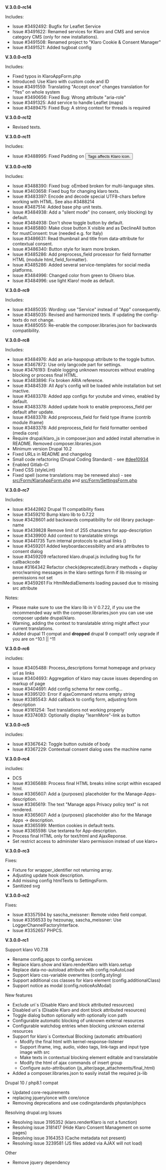 **V.3.0.0-rc14**

Includes:
  - Issue #3492492: Bugfix for Leaflet Service
  - Issue #3491622: Renamed services for Klaro and CMS and service category CMS (only for new installations).
  - Issue #3491508: Renamed project to "Klaro Cookie & Consent Manager"
  - Issue #3491521: Added tugboat config

**V.3.0.0-rc13**

Includes:
  - Fixed typos in KlaroAppForm.php
  - Introduced: Use Klaro with custom code and ID
  - Issue #3491559: Translating "Accept once" changes translation for "Yes" on whole system
  - Issue #3490656: Fixed Bug: Wrong attribute "aria-role"
  - Issue #3491325: Add service to handle Leaflet (maps)
  - Issue #3489475: Fixed Bug: A string context for threads is required

**V.3.0.0-rc12**

  - Revised texts.

**V.3.0.0-rc11**

Includes:
  - Issue #3488995: Fixed Padding on <button> Tags affects Klaro icon.

**V.3.0.0-rc10**

Includes:
  - Issue #3488390: Fixed bug: oEmbed broken for multi-language sites.
  - Issue #3403658: Fixed bug for changing klaro texts.
  - Issue #3483397: Encode and decode special UTF8-chars before working with HTML. See also #3488214
  - Issue #3487514: Added base php unit tests.
  - Issue #3484938: Add a "silent mode" (no consent, only blocking) by default.
  - Issue #3484938: Don't show toggle button by default.
  - Issue #3485880: Make close button X visible and as DeclineAll button for mustConsent: true (needed e.g. for Italy)
  - Issue #3486631: Read thumbnail and title from data-attribute for contextual consent.
  - Issue #3486340: Button style for learn more broken.
  - Issue #3485286: Add preprocess_field processor for field formatter HTML (module html_field_formatter).
  - Issue #3485286: Added several service-templates for social media platforms.
  - Issue #3484996: Changed color from green to Olivero blue.
  - Issue #3484996: use light Klaro! mode as default.

**V.3.0.0-rc9**

Includes:
  - Issue #3485035: Wording: use "Service" instead of "App" consequently.
  - Issue #3485035: Revised and harmonized texts. If updating the config-texts do not change.
  - Issue #3485055: Re-enable the composer.libraries.json for backwards compatibility.

**V.3.0.0-rc8**

Includes:
  - Issue #3484976: Add an aria-haspopup attribute to the toggle button.
  - Issue #3467872: Use only langcode part for settings.
  - Issue #3476193: Enable logging unknown resources without enabling blocking or process final HTML.
  - Issue #3483896: Fix broken ARIA reference.
  - Issue #3484539: All App's config will be loaded while installation but set inactive.
  - Issue #3483378: Added app configs for youtube and vimeo, enabled by default.
  - Issue #3483378: Added update hook to enable preprocess_field per default after update.
  - Issue #3483378: Add preprocess_field for field type iframe (contrib module iframe)
  - Issue #3483378: Add preprocess_field for field formatter oembed (media core)
  - Require drupal/klaro_js in composer.json and added install alternative in README. Removed composer.libraries.json
  - Minimum version Drupal 10.2
  - Fixed URLs in README and changelog
  - Small code refactoring (Drupal Coding Standard) - see [#dee10934](https://git.drupalcode.org/project/klaro/-/commit/dee10934829104ed8df85d0a9edcfd919a2c13b7)
  - Enabled Gitlab-CI
  - Fixed CSS (styleLint)
  - Fixed spell (some translations may be renewed also) - see [src/Form/KlaroAppForm.php](https://git.drupalcode.org/project/klaro/-/commit/dee10934829104ed8df85d0a9edcfd919a2c13b7#4a38b79831e98c32b5923a82c2ea709de61cca1a) and [src/Form/SettingsForm.php](https://git.drupalcode.org/project/klaro/-/commit/dee10934829104ed8df85d0a9edcfd919a2c13b7#20bd4d9721da31a47ba8ed5f5b14505e5c18b7ca)

**V.3.0.0-rc7**

Includes:
  - Issue #3442862 Drupal 11 compatibility fixes
  - Issue #3459210 Bump klaro lib to 0.7.22
  - Issue #3428601 add backwards compatibility for old library package-name
  - Issue #3439828 Remove limit of 255 characters for app-description
  - Issue #3439900 Add context to translatable strings
  - Issue #3441735 Turn internal protocols to actual links ()
  - Issue #3459201 Added keyboardaccessibility and aria attributes to
    consent dialog
  - Issue #3459209 refactored klaro.drupal.js including bug fix for
    callbackcode
  - Issue #3164342 Refactor check(deprecated)Library methods + display
    error/warning messages in the klaro settings form if lib missing or
    permissions not set
  - Issue #3459261 Fix HtmlMediaElements loading paused due to missing
    src attribute

Notes:
  - Please make sure to use the klaro lib in V 0.7.22, if you use the
    recommended way with the composer.libraries.json you can use use composer
    update drupal/klaro.
  - Warning, adding the context to translatable string might affect your
    current translations.
  - Added drupal 11 compat and **dropped** drupal 9 compat!! only upgrade if
    you are on ^10.1 || ^11

**V.3.0.0-rc6**

includes:
  - Issue #3405488: Process_descriptions format homepage and privacy url as
    links
  - Issue #3404693: Aggregation of klaro may cause issues depending on markup
    of page
  - Issue #3404691: Add config schema for new config...
  - Issue #3395120: Error if ajaxCommand returns empty string
  - Issue #3385543: Add callback to config form, adjusting form description
  - Issue #3161254: Text translations not working properly
  - Issue #3374083: Optionally display "learnMore"-link as button

**V.3.0.0-rc5**

includes:
  - Issue #3367642: Toggle button outside of body
  - Issue #3367229: Contextual consent dialog uses the machine name

**V.3.0.0-rc4**

includes:
  - DCS
  - Issue #3365688: Process final HTML breaks inline script within escaped
    html.
  - Issue #3365607: Add a {purposes} placeholder for the
    Manage-Apps-description.
  - Issue #3365619: The text "Manage apps Privacy policy text" is not 
    rendered.
  - Issue #3365607: Add a {purposes} placeholder also for the Manage
    Apps -> description.
  - Issue #3365599: Mention cookies in default texts.
  - Issue #3365598: Use textarea for App-description.
  - Process final HTML only for text/html and AjaxReponse.
  - Set restrict access to administer klaro permission instead of use klaro+

**V.3.0.0-rc3**

Fixes:
  - Fixture for wrapper_identifier not returning array.
  - Adjusting update hook description.
  - Add missing config htmlTexts to SettingsForm.
  - Sanitized svg

**V.3.0.0-rc2**

Fixes:
  - Issue #3357594 by sascha_meissner: Remote video field compat.
  - Issue #3356533 by hezounay, sascha_meissner: Use 
    LoggerChannelFactoryInterface.
  - Issue #3352657 PHPCS.

**V.3.0.0-rc1**

Support klaro V0.7.18
  - Rename config.apps to config.services
  - Replace klaro.show and klaro.renderKlaro with klaro.setup
  - Replace data-no-autoload attribute with config.noAutoLoad
  - Support klaro css-variable overwrites (config.styling)
  - Support additional css classes for klaro element
    (config.additionalClass)
  - Support notice as modal (config.noticeAsModal)

New features
  - Exclude uri´s (Disable Klaro and block attributed resources)
  - Disabled uri´s (Disable Klaro and dont block attributed resources)
  - Toggle dialog button optionally with optionally icon path
  - Configurable automatic blocking of unknown external resources
  - Configurable watchdog entries when blocking unknown external resources
  - Support for klaro´s Contextual Blocking (automatic attribuation)
      - Modify the final html with kernel-response-listener
      - Support iframe, img, audio, video tags, link-tags and input type
        image with src
      - Make texts in contextual blocking element editable and translatable
      - Modify the html of ajax commands of insert group
      - Configure auto-attribuation (js_alter/page_attachments/final_html)
  - Added a composer.libraries.json to easily install the required js-lib

Drupal 10 / php8.1 compat
  - Updated core-requirements
  - replacing jquery/once with core/once
  - Removing deprecations and use codingstandards phpstan/phpcs

Resolving drupal.org Issues
  - Resolving issue 3195352 (klaro.renderKlaro is not a function)
  - Resolving issue 3181417 (Hide Klaro Consent Management on some pages)
  - Resolving issue 3164353 (Cache metadata not present)
  - Resolving issue 3239581 (JS files added via AJAX will not load)

Other
  - Remove jquery dependency
